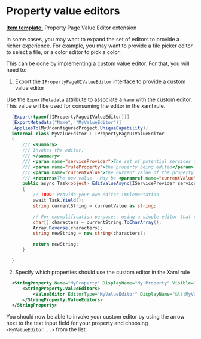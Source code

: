 Property value editors
======================

**[Item template:](project_item_templates.md)** Property Page Value Editor extension

In some cases, you may want to expand the set of editors to provide a richer experience. For example, you may want to provide a file picker editor to select a file, or a color editor to pick a color.

This can be done by implementing a custom value editor. For that, you will need to:

1. Export the `IPropertyPageUIValueEditor` interface to provide a custom value editor

  Use the `ExportMetadata` attribute to associate a `Name` with the custom editor. This value will be used for consuming the editor in the xaml rule.

  ```csharp
    [Export(typeof(IPropertyPageUIValueEditor))]
    [ExportMetadata("Name", "MyValueEditor")]
    [AppliesTo(MyUnconfiguredProject.UniqueCapability)]
    internal class MyValueEditor : IPropertyPageUIValueEditor
    {
        /// <summary>
        /// Invokes the editor.
        /// </summary>
        /// <param name="serviceProvider">The set of potential services the component can query for, mainly for access back to the host itself.</param>
        /// <param name="ruleProperty">the property being edited</param>
        /// <param name="currentValue">the current value of the property (may be different than property.Value - for example if host UI caches the new values until Apply button)</param>
        /// <returns>The new value.  May be <paramref name="currentValue"/> if no change is intended.</returns>
        public async Task<object> EditValueAsync(IServiceProvider serviceProvider, IProperty ruleProperty, object currentValue)
        {
            // TODO: Provide your own editor implementation
            await Task.Yield();
            string currentString = currentValue as string;

            // For exemplification purposes, using a simple editor that reverts the original string
            char[] characters = currentString.ToCharArray();
            Array.Reverse(characters);
            string newString = new string(characters);

            return newString;
        }

    }
  ```

2. Specify which properties should use the custom editor in the Xaml rule

  ```xml
    <StringProperty Name="MyProperty" DisplayName="My Property" Visible="True" Description="Sample property">
        <StringProperty.ValueEditors>
            <ValueEditor EditorType="MyValueEditor" DisplayName="&lt;MyValueEditor...&gt;" />
        </StringProperty.ValueEditors>
    </StringProperty>
  ```

  You should now be able to invoke your custom editor by using the arrow next to the text input field for your property and choosing `<MyValueEditor...>` from the list.
